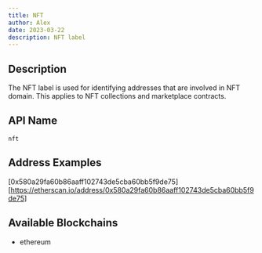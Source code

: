 ```yaml
---
title: NFT
author: Alex
date: 2023-03-22
description: NFT label
---
```


## Description

The NFT label is used for identifying addresses that are involved in NFT domain. This applies to NFT collections and marketplace contracts.

## API Name

`nft`

## Address Examples

[0x580a29fa60b86aaff102743de5cba60bb5f9de75][https://etherscan.io/address/0x580a29fa60b86aaff102743de5cba60bb5f9de75]


## Available Blockchains

* ethereum
